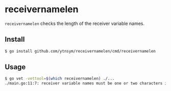 # receivernamelen

`receivernamelen` checks the length of the receiver variable names.

## Install
```sh
$ go install github.com/ytnsym/receivernamelen/cmd/receivernamelen
```

## Usage
```sh
$ go vet -vettool=$(which receivernamelen) ./...
./main.go:11:7: receiver variable names must be one or two characters in length
```
